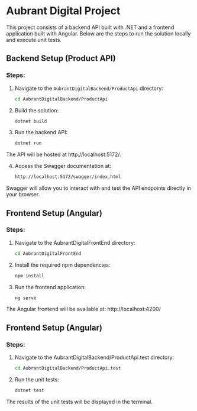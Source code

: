 # Aubrant Digital Project

This project consists of a backend API built with .NET and a frontend application built with Angular. Below are the steps to run the solution locally and execute unit tests.

## Backend Setup (Product API)

### Steps:
1. Navigate to the `AubrantDigitalBackend/ProductApi` directory:
   ```bash
   cd AubrantDigitalBackend/ProductApi

2. Build the solution:
   ```bash
   dotnet build

3. Run the backend API:
   ```bash
   dotnet run
The API will be hosted at http://localhost:5172/.

4. Access the Swagger documentation at:
   ```bash
   http://localhost:5172/swagger/index.html
Swagger will allow you to interact with and test the API endpoints directly in your browser.


## Frontend Setup (Angular)

### Steps:
1. Navigate to the AubrantDigitalFrontEnd directory:
   ```bash
   cd AubrantDigitalFrontEnd

2. Install the required npm dependencies:
   ```bash
   npm install

3. Run the frontend application:
   ```bash
   ng serve

The Angular frontend will be available at: http://localhost:4200/

## Frontend Setup (Angular)

### Steps:
1. Navigate to the AubrantDigitalBackend/ProductApi.test directory:
   ```bash
   cd AubrantDigitalBackend/ProductApi.test

2. Run the unit tests:
   ```bash
   dotnet test

The results of the unit tests will be displayed in the terminal.
